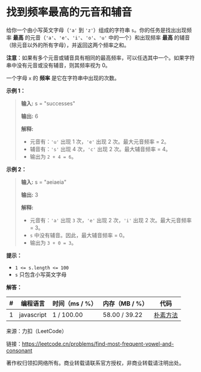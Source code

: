 # 找到频率最高的元音和辅音

给你一个由小写英文字母（`'a'` 到 `'z'`）组成的字符串 `s`。你的任务是找出出现频率 **最高** 的元音（`'a'`、`'e'`、`'i'`、`'o'`、`'u'` 中的一个）和出现频率 **最高** 的辅音（除元音以外的所有字母），并返回这两个频率之和。

**注意**：如果有多个元音或辅音具有相同的最高频率，可以任选其中一个。如果字符串中没有元音或没有辅音，则其频率视为 0。

一个字母 `x` 的 **频率** 是它在字符串中出现的次数。

**示例 1：**

> **输入:** s = "successes"
> 
> **输出:** 6
> 
> **解释:**
> 
> - 元音有：`'u'` 出现 1 次，`'e'` 出现 2 次。最大元音频率 = 2。
> - 辅音有：`'s'` 出现 4 次，`'c'` 出现 2 次。最大辅音频率 = 4。
> - 输出为 `2 + 4 = 6`。

**示例 2：**

> **输入:** s = "aeiaeia"
> 
> **输出:** 3
> 
> **解释:**
> 
> - 元音有：`'a'` 出现 `3` 次，`'e'` 出现 2 次，`'i'` 出现 2 次。最大元音频率 = 3。
> - `s` 中没有辅音。因此，最大辅音频率 = 0。
> - 输出为 `3 + 0 = 3`。

**提示：**

- `1 <= s.length <= 100`
- `s` 只包含小写英文字母

**解答：**

**#**|**编程语言**|**时间（ms / %）**|**内存（MB / %）**|**代码**
------|----------|-----------------|----------------|--------
1|javascript|1 / 100.00|58.00 / 39.22|[朴素方法](./javascript/ac_v1.js)

来源：力扣（LeetCode）

链接：https://leetcode.cn/problems/find-most-frequent-vowel-and-consonant

著作权归领扣网络所有。商业转载请联系官方授权，非商业转载请注明出处。
